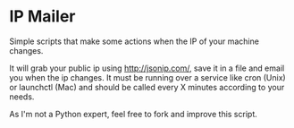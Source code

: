 IP Mailer
========

Simple scripts that make some actions when the IP of your machine changes.

It will grab your public ip using http://jsonip.com/, save it in a file and email you when the ip changes.
It must be running over a service like cron (Unix) or launchctl (Mac) and should be called every X minutes according to your needs.

As I'm not a Python expert, feel free to fork and improve this script.
